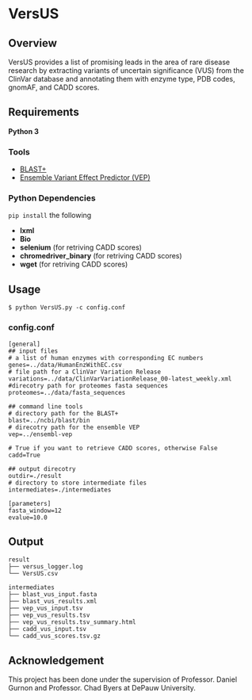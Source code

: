 # VersUS
## Overview

VersUS provides a list of promising leads in the area of rare disease research by extracting variants of uncertain significance (VUS) from the ClinVar database and annotating them with enzyme type, PDB codes, gnomAF, and CADD scores. 

## Requirements

**Python 3**

### Tools

- [BLAST+](https://blast.ncbi.nlm.nih.gov/Blast.cgi?CMD=Web&PAGE_TYPE=BlastDocs&DOC_TYPE=Download) 
- [Ensemble Variant Effect Predictor (VEP)](https://asia.ensembl.org/info/docs/tools/vep/index.html)

### Python Dependencies

`pip install` the following

* **lxml**
* **Bio**
* **selenium** (for retriving CADD scores)
* **chromedriver_binary** (for retriving CADD scores)
* **wget** (for retriving CADD scores)

## Usage
```shell
$ python VersUS.py -c config.conf
```

### config.conf

```
[general]
## input files
# a list of human enzymes with corresponding EC numbers
genes=../data/HumanEnzWithEC.csv
# file path for a ClinVar Variation Release
variations=../data/ClinVarVariationRelease_00-latest_weekly.xml 
#direcotry path for proteomes fasta sequences
proteomes=../data/fasta_sequences

## command line tools
# directory path for the BLAST+
blast=../ncbi/blast/bin
# direcotry path for the ensemble VEP 
vep=../ensembl-vep

# True if you want to retrieve CADD scores, otherwise False
cadd=True

## output direcotry
outdir=./result
# directory to store intermediate files
intermediates=./intermediates

[parameters]
fasta_window=12
evalue=10.0
```



## Output

```
result
├── versus_logger.log
└── VersUS.csv

intermediates
├── blast_vus_input.fasta
├── blast_vus_results.xml
├── vep_vus_input.tsv
├── vep_vus_results.tsv
├── vep_vus_results.tsv_summary.html
├── cadd_vus_input.tsv
└── cadd_vus_scores.tsv.gz
```



## Acknowledgement

This project has been done under the supervision of Professor. Daniel Gurnon and Professor. Chad Byers at DePauw University. 
